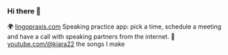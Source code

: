 ### Hi there 👋

🌍 [lingopraxis.com](https://lingopraxis.com) Speaking practice app: pick a time, schedule a meeting and have a call with speaking partners from the internet.
🎵 [youtube.com/@kiara22](https://youtube.com/@kiara22) the songs I make

<!--
**cronon/cronon** is a ✨ _special_ ✨ repository because its `README.md` (this file) appears on your GitHub profile.

Here are some ideas to get you started:

- 🔭 I’m currently working on ...
- 🌱 I’m currently learning ...
- 👯 I’m looking to collaborate on ...
- 🤔 I’m looking for help with ...
- 💬 Ask me about ...
- 📫 How to reach me: ...
- 😄 Pronouns: ...
- ⚡ Fun fact: ...
-->
